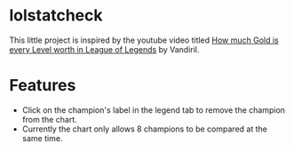 # lolstatcheck

This little project is inspired by the youtube video titled [How much Gold is every Level worth in League of Legends](https://www.youtube.com/watch?v=8m8J1s4nTgA) by Vandiril.

# Features

- Click on the champion's label in the legend tab to remove the champion from the chart.
- Currently the chart only allows 8 champions to be compared at the same time.
